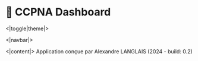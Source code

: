 # 🦇 CCPNA Dashboard

<|toggle|theme|>

<|navbar|>

<|content|>
Application conçue par Alexandre LANGLAIS (2024 - build: 0.2)